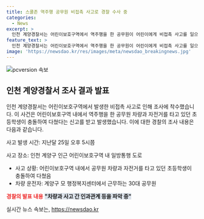 ```yaml
---
title: 스쿨존 역주행 공무원 비접촉 사고로 경찰 수사 중
categories:
  - News
excerpt: >
  인천 계양경찰서는 어린이보호구역에서 역주행을 한 공무원이 어린이에게 비접촉 사고를 일으켰다는 신고를 조사 중입니다. 신고에 따르면, 공무원이 몰던 차량과 초등학생이 자전거를 타다가 충돌하여 다쳤다고 합니다. 경찰은 운전자와 사고 간의 관련성을 조사 중이라고 밝히고 있는 상황입니다.
feature_text: >
  인천 계양경찰서는 어린이보호구역에서 역주행을 한 공무원이 어린이에게 비접촉 사고를 일으켰다는 신고를 조사 중입니다. 신고에 따르면, 공무원이 몰던 차량과 초등학생이 자전거를 타다가 충돌하여 다쳤다고 합니다. 경찰은 운전자와 사고 간의 관련성을 조사 중이라고 밝히고 있는 상황입니다.
image: 'https://newsdao.kr/res/images/meta/newsdao_breakingnews.jpg'
---
```


<p><img src="https://newsdao.kr/res/images/meta/newsdao_breakingnews.jpg" alt="pcversion 속보" /></p>

<h2 data-ke-size="size26">인천 계양경찰서 조사 결과 발표</h2>

<p>인천 계양경찰서는 어린이보호구역에서 발생한 비접촉 사고로 인해 조사에 착수했습니다. 이 사건은 어린이보호구역 내에서 역주행을 한 공무원 차량과 자전거를 타고 있던 초등학생이 충돌하여 다쳤다는 신고를 받고 발생했습니다. 이에 대한 경찰의 조사 내용은 다음과 같습니다.</p>

<p data-ke-size="size16">사고 발생 시간: 지난달 25일 오후 5시쯤</p>

<p data-ke-size="size16">사고 장소: 인천 계양구 인근 어린이보호구역 내 일방통행 도로</p>

<ul>
<li>사고 상황: 어린이보호구역 내에서 공무원 차량과 자전거를 타고 있던 초등학생이 충돌하여 다쳤음</li>
<li>차량 운전자: 계양구 모 행정복지센터에서 근무하는 30대 공무원</li>
</ul>

<p><b><span style="color: #ee2323;">경찰의 발표 내용</span></b>
<b><span style="background-color: #21538527;">"차량과 사고 간 인과관계 등을 파악 중"</span></b></p>
실시간 뉴스 속보는, <a href="https://newsdao.kr" rel="dofollow">https://newsdao.kr</a>


